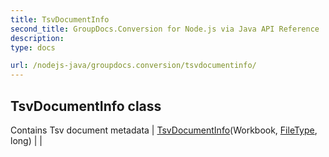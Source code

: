 ```yaml
---
title: TsvDocumentInfo
second_title: GroupDocs.Conversion for Node.js via Java API Reference
description: 
type: docs

url: /nodejs-java/groupdocs.conversion/tsvdocumentinfo/
---
```


## TsvDocumentInfo class
Contains Tsv document metadata
| [TsvDocumentInfo](tsvdocumentinfo)(Workbook, [FileType](../filetype), long) |  |
